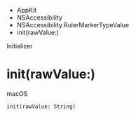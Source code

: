 

- AppKit
- NSAccessibility
- NSAccessibility.RulerMarkerTypeValue
-  init(rawValue:) 

Initializer

# init(rawValue:)

macOS

``` source
init(rawValue: String)
```

